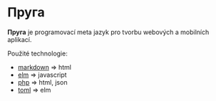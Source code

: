 # Пруга

**Пруга** je programovací meta jazyk pro tvorbu webových a mobilních aplikací.

Použité technologie:
- [markdown](http://daringfireball.net/projects/markdown/) => html
- [elm](http://elm-lang.org/) => javascript
- [php](http://php.net/) => html, json
- [toml]() => elm